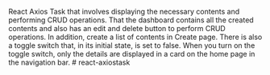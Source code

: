 React Axios Task that involves displaying the necessary contents and performing CRUD operations. That the dashboard contains all the created contents and also has an edit and delete button to perform CRUD operations. In addition, create a list of contents in Create page. There is also a toggle switch that, in its initial state, is set to false. When you turn on the toggle switch, only the details are displayed in a card on the home page in the navigation bar.
#   r e a c t - a x i o s t a s k  
 